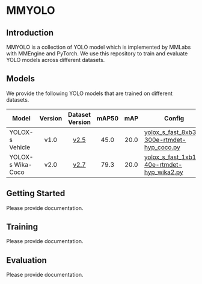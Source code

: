 # MMYOLO

## Introduction

MMYOLO is a collection of YOLO model which is implemented by MMLabs with MMEngine and PyTorch. We use this repository to train and evaluate YOLO models across different datasets.

## Models

We provide the following YOLO models that are trained on different datasets.

| Model           | Version |                      Dataset Version                       | mAP50 |  mAP  | Config                                                                                                   | Weights                                                                                    |
| --------------- | :-----: | :--------------------------------------------------------: | :---: | :---: | -------------------------------------------------------------------------------------------------------- | ------------------------------------------------------------------------------------------ |
| YOLOX-s Vehicle |  v1.0   | [v2.5](https://github.com/widyamsib/ppe-dataset/tree/v2.5) | 45.0  | 20.0  | [yolox_s_fast_8xb32-300e-rtmdet-hyp_coco.py](./configs/yolox/yolox_s_fast_8xb32-300e-rtmdet-hyp_coco.py) | [ONNX](https://github.com/widyamsib/mmyolo-msib/releases/download/wika-v1.0/epoch_15.onnx) |
| YOLOX-s Wika-Coco |  v2.0   | [v2.7](https://github.com/widyamsib/ppe-dataset/tree/v2.7)| 79.3  | 20.0  | [yolox_s_fast_1xb12-40e-rtmdet-hyp_wika2.py](./configs/yolox/yolox_s_fast_1xb12-40e-rtmdet-hyp_wika2.py) | [Weights](https://github.com/widyamsib/mmyolo-msib/releases/download/wika-v2.0/wika-coco.zip) |

## Getting Started

Please provide documentation.

## Training

Please provide documentation.

## Evaluation

Please provide documentation.